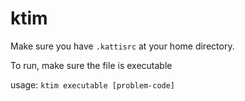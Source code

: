# ktim

Make sure you have `.kattisrc` at your home directory. 

To run, make sure the file is executable

usage: `ktim executable [problem-code]`
